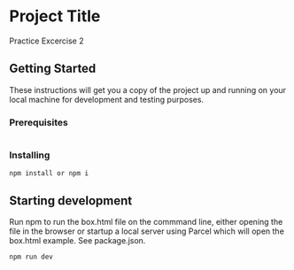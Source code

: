 # Project Title

Practice Excercise 2

## Getting Started

These instructions will get you a copy of the project up and running on your local machine for development and testing purposes. 

### Prerequisites

```
```

### Installing

```
npm install or npm i
```

## Starting development 
 
Run npm to run the box.html file on the commmand line, either opening the file in the browser or startup a local server using Parcel which will open the box.html example. See package.json.

```
npm run dev
```
